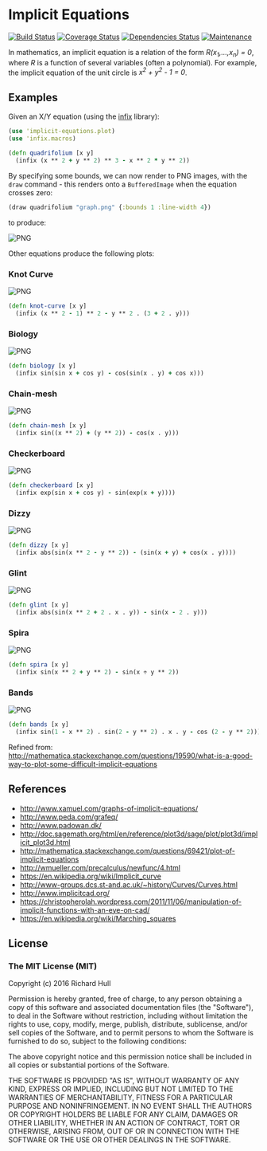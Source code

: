 # Implicit Equations
[![Build Status](https://travis-ci.org/rm-hull/implicit-equations.svg?branch=master)](http://travis-ci.org/rm-hull/implicit-equations)
[![Coverage Status](https://coveralls.io/repos/rm-hull/implicit-equations/badge.svg?branch=master)](https://coveralls.io/r/rm-hull/implicit-equations?branch=master)
[![Dependencies Status](https://jarkeeper.com/rm-hull/implicit-equations/status.svg)](https://jarkeeper.com/rm-hull/implicit-equations)
[![Maintenance](https://img.shields.io/maintenance/yes/2017.svg?maxAge=2592000)]()

In mathematics, an implicit equation is a relation of the form
_R(x<sub>1</sub>,...,x<sub>n</sub>) = 0_, where _R_ is a function of several variables (often
a polynomial). For example, the implicit equation of the unit circle is
_x<sup>2</sup> + y<sup>2</sup> - 1 = 0_.

## Examples

Given an X/Y equation (using the [infix](https://github.com/rm-hull/infix) library):

```clojure
(use 'implicit-equations.plot)
(use 'infix.macros)

(defn quadrifolium [x y]
  (infix (x ** 2 + y ** 2) ** 3 - x ** 2 * y ** 2))
```

By specifying some bounds, we can now render to PNG images, with the `draw`
command - this renders onto a `BufferedImage` when the equation crosses zero:

```clojure
(draw quadrifolium "graph.png" {:bounds 1 :line-width 4})
```
to produce:

![PNG](https://rawgithub.com/rm-hull/implicit-equations/master/doc/quadrifolium.png)

Other equations produce the following plots:

### Knot Curve
![PNG](https://rawgithub.com/rm-hull/implicit-equations/master/doc/knot-curve.png)

```clojure
(defn knot-curve [x y]
  (infix (x ** 2 - 1) ** 2 - y ** 2 . (3 + 2 . y)))
```

### Biology
![PNG](https://rawgithub.com/rm-hull/implicit-equations/master/doc/biology.png)

```clojure
(defn biology [x y]
  (infix sin(sin x + cos y) - cos(sin(x . y) + cos x)))
```

### Chain-mesh
![PNG](https://rawgithub.com/rm-hull/implicit-equations/master/doc/chain-mesh.png)

```clojure
(defn chain-mesh [x y]
  (infix sin((x ** 2) + (y ** 2)) - cos(x . y)))
```

### Checkerboard
![PNG](https://rawgithub.com/rm-hull/implicit-equations/master/doc/checkerboard.png)

```clojure
(defn checkerboard [x y]
  (infix exp(sin x + cos y) - sin(exp(x + y))))
```

### Dizzy
![PNG](https://rawgithub.com/rm-hull/implicit-equations/master/doc/dizzy.png)

```clojure
(defn dizzy [x y]
  (infix abs(sin(x ** 2 - y ** 2)) - (sin(x + y) + cos(x . y))))
```

### Glint
![PNG](https://rawgithub.com/rm-hull/implicit-equations/master/doc/glint.png)

```clojure
(defn glint [x y]
  (infix abs(sin(x ** 2 + 2 . x . y)) - sin(x - 2 . y)))
```

### Spira
![PNG](https://rawgithub.com/rm-hull/implicit-equations/master/doc/spira.png)

```clojure
(defn spira [x y]
  (infix sin(x ** 2 + y ** 2) - sin(x ÷ y ** 2))
```

### Bands
![PNG](https://rawgithub.com/rm-hull/implicit-equations/master/doc/bands.png)

```clojure
(defn bands [x y]
  (infix sin(1 - x ** 2) . sin(2 - y ** 2) . x . y - cos (2 - y ** 2)))
```

Refined from: http://mathematica.stackexchange.com/questions/19590/what-is-a-good-way-to-plot-some-difficult-implicit-equations

## References

* http://www.xamuel.com/graphs-of-implicit-equations/
* http://www.peda.com/grafeq/
* http://www.padowan.dk/
* http://doc.sagemath.org/html/en/reference/plot3d/sage/plot/plot3d/implicit_plot3d.html
* http://mathematica.stackexchange.com/questions/69421/plot-of-implicit-equations
* http://wmueller.com/precalculus/newfunc/4.html
* https://en.wikipedia.org/wiki/Implicit_curve
* http://www-groups.dcs.st-and.ac.uk/~history/Curves/Curves.html
* http://www.implicitcad.org/
* https://christopherolah.wordpress.com/2011/11/06/manipulation-of-implicit-functions-with-an-eye-on-cad/
* https://en.wikipedia.org/wiki/Marching_squares

## License

### The MIT License (MIT)

Copyright (c) 2016 Richard Hull

Permission is hereby granted, free of charge, to any person obtaining a copy of
this software and associated documentation files (the "Software"), to deal in
the Software without restriction, including without limitation the rights to
use, copy, modify, merge, publish, distribute, sublicense, and/or sell copies of
the Software, and to permit persons to whom the Software is furnished to do so,
subject to the following conditions:

The above copyright notice and this permission notice shall be included in all
copies or substantial portions of the Software.

THE SOFTWARE IS PROVIDED "AS IS", WITHOUT WARRANTY OF ANY KIND, EXPRESS OR
IMPLIED, INCLUDING BUT NOT LIMITED TO THE WARRANTIES OF MERCHANTABILITY, FITNESS
FOR A PARTICULAR PURPOSE AND NONINFRINGEMENT. IN NO EVENT SHALL THE AUTHORS OR
COPYRIGHT HOLDERS BE LIABLE FOR ANY CLAIM, DAMAGES OR OTHER LIABILITY, WHETHER
IN AN ACTION OF CONTRACT, TORT OR OTHERWISE, ARISING FROM, OUT OF OR IN
CONNECTION WITH THE SOFTWARE OR THE USE OR OTHER DEALINGS IN THE SOFTWARE.
